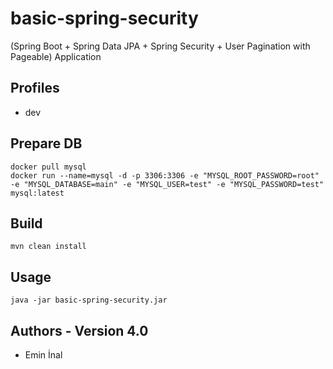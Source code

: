 # basic-spring-security

(Spring Boot + Spring Data JPA + Spring Security + User Pagination with Pageable) Application 

## Profiles
* dev

## Prepare DB
```
docker pull mysql
docker run --name=mysql -d -p 3306:3306 -e "MYSQL_ROOT_PASSWORD=root" -e "MYSQL_DATABASE=main" -e "MYSQL_USER=test" -e "MYSQL_PASSWORD=test" mysql:latest
```

## Build
```
mvn clean install
```

## Usage
```
java -jar basic-spring-security.jar
```

## Authors - Version 4.0
* Emin İnal

